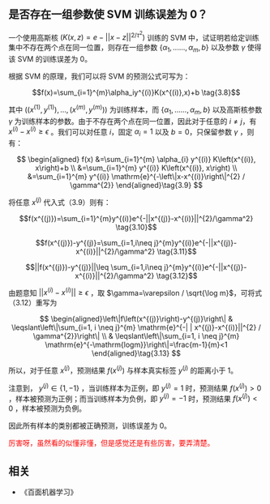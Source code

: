 

## 是否存在一组参数使 SVM 训练误差为 0？

一个使用高斯核 $(K(x,z)=e-||x-z||^{2/\tau^2})$ 训练的 SVM 中，试证明若给定训练集中不存在两个点在同一位置，则存在一组参数 $\{\alpha_1,......,\alpha_m,b\}$ 以及参数 $\gamma$ 使得该 SVM 的训练误差为 0。


根据 SVM 的原理，我们可以将 SVM 的预测公式可写为：

$$f(x)=\sum_{i=1}^{m}\alpha_iy^{(i)}K(x^{(i)},x)+b \tag{3.8}$$

其中 $((x^{(1)},y^{(1)}),...,(x^{(m)},y^{(m)}))$ 为训练样本，而 $\{\alpha_1,......,\alpha_m,b\}$ 以及高斯核参数 $\gamma$ 为训练样本的参数。由于不存在两个点在同一位置，因此对于任意的 $i\neq j$，有 $x^{(i)}-x^{(i)}\geq \epsilon$ 。我们可以对任意 $i$，固定 $\alpha_i=1$ 以及 $b=0$，只保留参数 $\gamma$ ，则有：



$$
\begin{aligned} f(x) &=\sum_{i=1}^{m} \alpha_{i} y^{(i)} K\left(x^{(i)}, x\right)+b \\ &=\sum_{i=1}^{m} y^{(i)} K\left(x^{(i)}, x\right) \\ &=\sum_{i=1}^{m} y^{(i)} \mathrm{e}^{-\left\|x-x^{(i)}\right\|^{2} / \gamma^{2}} \end{aligned}\tag{3.9}
$$

将任意 $x^{(j)}$ 代入式（3.9）则有：

$$f(x^{(j)})=\sum_{i=1}^{m}y^{(i)}e^{-||x^{(j)}-x^{(i)}||^{2}/\gamma^2}
\tag{3.10}$$


$$f(x^{(j)})-y^{(j)}=\sum_{i=1,i\neq j}^{m}y^{(i)}e^{-||x^{(j)}-x^{(i)}||^{2}/\gamma^2} \tag{3.11}$$

$$||f(x^{(j)})-y^{(j)}||\leq \sum_{i=1,i\neq j}^{m}y^{(i)}e^{-||x^{(j)}-x^{(i)}||^{2}/\gamma^2} \tag{3.12}$$


由题意知 $||x^{(i)}-x^{(i)}||\geq \epsilon$ ，取 $\gamma=\varepsilon / \sqrt{\log m}$，可将式（3.12）重写为


$$
\begin{aligned}\left\|f\left(x^{(j)}\right)-y^{(j)}\right\| & \leqslant\left\|\sum_{i=1, i \neq j}^{m} \mathrm{e}^{-| | x^{(j)}-x^{(i)}||^{2} / \gamma^{2}}\right\| \\ & \leqslant\left\|\sum_{i=1, i \neq j}^{m} \mathrm{e}^{-\mathrm{logm}}\right\|=\frac{m-1}{m}<1 \end{aligned}\tag{3.13}
$$

所以，对于任意 $x^{(j)}$，预测结果 $f(x^{(j)})$ 与样本真实标签 $y^{(j)}$ 的距离小于 $1$。

注意到， $y^{(j)}\in \{1,-1\}$ ，当训练样本为正例，即 $y^{(j)}=1$ 时，预测结果 $f(x^{(j)})>0$ ，样本被预测为正例；而当训练样本为负例，即  $y^{(j)}=-1$ 时，预测结果 $f(x^{(j)})<0$ ，样本被预测为负例。

因此所有样本的类别都被正确预测，训练误差为 0。

<span style="color:red;">厉害呀，虽然看的似懂非懂，但是感觉还是有些厉害，要弄清楚。</span>








## 相关

- 《百面机器学习》
